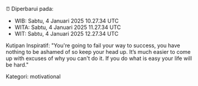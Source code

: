 ⏰ Diperbarui pada:
- WIB: Sabtu, 4 Januari 2025 10.27.34 UTC
- WITA: Sabtu, 4 Januari 2025 11.27.34 UTC
- WIT: Sabtu, 4 Januari 2025 12.27.34 UTC

Kutipan Inspiratif:
"You're going to fail your way to success, you have nothing to be ashamed of so keep your head up. It’s much easier to come up with excuses of why you can't do it. If you do what is easy your life will be hard."


Kategori: motivational

